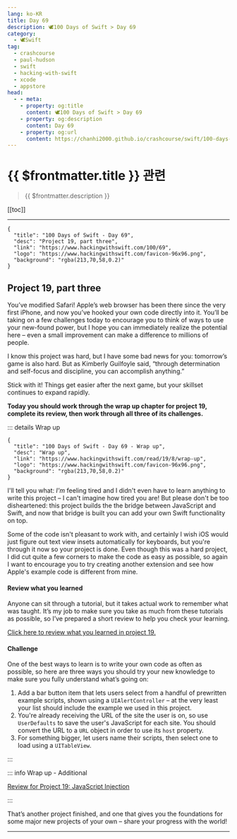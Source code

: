 ```yaml
---
lang: ko-KR
title: Day 69
description: 🕊️100 Days of Swift > Day 69
category:
  - 🕊️Swift
tag: 
  - crashcourse
  - paul-hudson
  - swift
  - hacking-with-swift
  - xcode
  - appstore
head:
  - - meta:
    - property: og:title
      content: 🕊️100 Days of Swift > Day 69
    - property: og:description
      content: Day 69
    - property: og:url
      content: https://chanhi2000.github.io/crashcourse/swift/100-days-of-swift/69.html
---
```


# {{ $frontmatter.title }} 관련

> {{ $frontmatter.description }}

[[toc]]

---

```component VPCard
{
  "title": "100 Days of Swift - Day 69",
  "desc": "Project 19, part three",
  "link": "https://www.hackingwithswift.com/100/69",
  "logo": "https://www.hackingwithswift.com/favicon-96x96.png",
  "background": "rgba(213,70,58,0.2)"
}
```

## Project 19, part three

You’ve modified Safari! Apple’s web browser has been there since the very first iPhone, and now you’ve hooked your own code directly into it. You’ll be taking on a few challenges today to encourage you to think of ways to use your new-found power, but I hope you can immediately realize the potential here – even a small improvement can make a difference to millions of people.

I know this project was hard, but I have some bad news for you: tomorrow’s game is also hard. But as Kimberly Guilfoyle said, “through determination and self-focus and discipline, you can accomplish anything.”

Stick with it! Things get easier after the next game, but your skillset continues to expand rapidly.

__Today you should work through the wrap up chapter for project 19, complete its review, then work through all three of its challenges.__

::: details Wrap up

```component VPCard
{
  "title": "100 Days of Swift - Day 69 - Wrap up",
  "desc": "Wrap up",
  "link": "https://www.hackingwithswift.com/read/19/8/wrap-up",
  "logo": "https://www.hackingwithswift.com/favicon-96x96.png",
  "background": "rgba(213,70,58,0.2)"
}
```

<VidStack src="youtube/e64-Qj2Tu_Y" />

I'll tell you what: _I'm_ feeling tired and I didn't even have to learn anything to write this project – I can't imagine how tired you are! But please don't be too disheartened: this project builds the the bridge between JavaScript and Swift, and now that bridge is built you can add your own Swift functionality on top.

Some of the code isn't pleasant to work with, and certainly I wish iOS would just figure out text view insets automatically for keyboards, but you're through it now so your project is done. Even though this was a hard project, I did cut quite a few corners to make the code as easy as possible, so again I want to encourage you to try creating another extension and see how Apple's example code is different from mine.

#### Review what you learned

Anyone can sit through a tutorial, but it takes actual work to remember what was taught. It’s my job to make sure you take as much from these tutorials as possible, so I’ve prepared a short review to help you check your learning.

[Click here to review what you learned in project 19.][project-19-javascript-injection]

#### Challenge

One of the best ways to learn is to write your own code as often as possible, so here are three ways you should try your new knowledge to make sure you fully understand what’s going on:

1. Add a bar button item that lets users select from a handful of prewritten example scripts, shown using a `UIAlertController` – at the very least your list should include the example we used in this project.
2. You're already receiving the URL of the site the user is on, so use `UserDefaults` to save the user's JavaScript for each site. You should convert the URL to a `URL` object in order to use its `host` property.
3. For something bigger, let users name their scripts, then select one to load using a `UITableView`.

:::

::: info Wrap up - Additional

[Review for Project 19: JavaScript Injection][project-19-javascript-injection]

:::

That’s another project finished, and one that gives you the foundations for some major new projects of your own – share your progress with the world!

---

<TagLinks />

[project-19-javascript-injection]: https://www.hackingwithswift.com/review/hws/project-19-javascript-injection